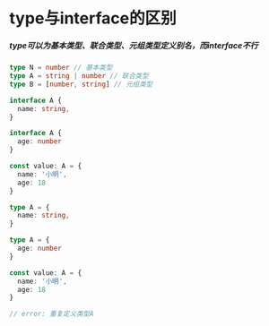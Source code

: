 # type与interface的区别

<section v-click>

##### type可以为基本类型、联合类型、元组类型定义别名，而interface不行
```ts
type N = number // 基本类型
type A = string | number // 联合类型
type B = [number, string] // 元组类型
```
</section>

<section v-click>


<section grid grid-cols-2 gap-x-4>

```ts
interface A {
  name: string,
}

interface A {
  age: number
}

const value: A = {
  name: '小明',
  age: 18
}
```

```ts
type A = {
  name: string,
}

type A = {
  age: number
}

const value: A = {
  name: '小明',
  age: 18
}

// error: 重复定义类型A
```
</section>

</section>